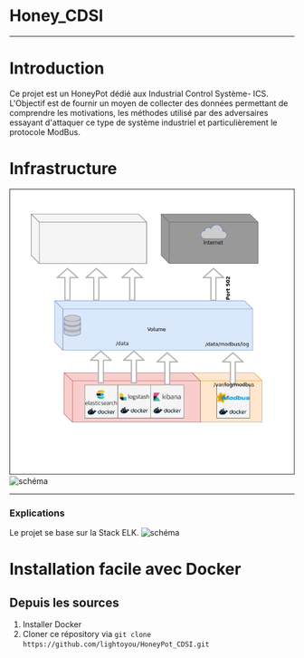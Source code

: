 # Honey_CDSI
----------------------------------
# Introduction
Ce projet est un HoneyPot dédié aux Industrial Control Système- ICS.
L'Objectif est de fournir un moyen de collecter des données permettant de comprendre les motivations, les méthodes utilisé par des adversaires essayant d'attaquer ce type de système industriel et particulièrement le protocole ModBus.


# Infrastructure
![schéma](/doc/archi.png)
![schéma](/doc/archi1.png)

----------------------------------
### Explications
Le projet se base sur la Stack ELK.
![schéma](/doc/elk.png)

# Installation facile avec Docker
## Depuis les sources
1. Installer Docker
2. Cloner ce répository via
```git clone https://github.com/lightoyou/HoneyPot_CDSI.git```
